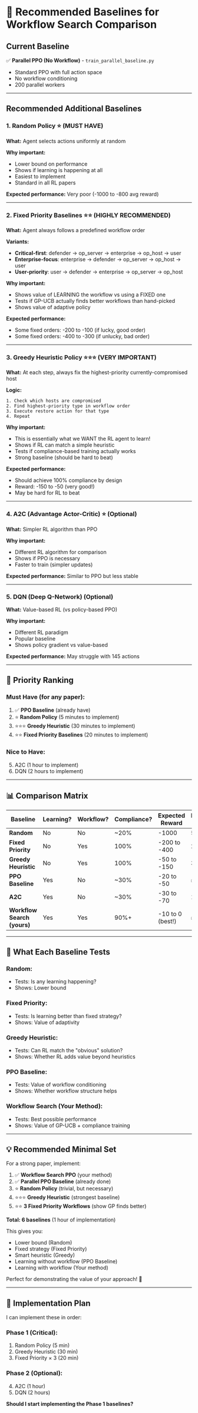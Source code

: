 # 🎯 Recommended Baselines for Workflow Search Comparison

## Current Baseline

✅ **Parallel PPO (No Workflow)** - `train_parallel_baseline.py`
- Standard PPO with full action space
- No workflow conditioning
- 200 parallel workers

---

## Recommended Additional Baselines

### **1. Random Policy** ⭐ (MUST HAVE)

**What:** Agent selects actions uniformly at random

**Why important:**
- Lower bound on performance
- Shows if learning is happening at all
- Easiest to implement
- Standard in all RL papers

**Expected performance:** Very poor (-1000 to -800 avg reward)

---

### **2. Fixed Priority Baselines** ⭐⭐ (HIGHLY RECOMMENDED)

**What:** Agent always follows a predefined workflow order

**Variants:**
- **Critical-first**: defender → op_server → enterprise → op_host → user
- **Enterprise-focus**: enterprise → defender → op_server → op_host → user
- **User-priority**: user → defender → enterprise → op_server → op_host

**Why important:**
- Shows value of LEARNING the workflow vs using a FIXED one
- Tests if GP-UCB actually finds better workflows than hand-picked
- Shows value of adaptive policy

**Expected performance:** 
- Some fixed orders: -200 to -100 (if lucky, good order)
- Some fixed orders: -400 to -300 (if unlucky, bad order)

---

### **3. Greedy Heuristic Policy** ⭐⭐⭐ (VERY IMPORTANT)

**What:** At each step, always fix the highest-priority currently-compromised host

**Logic:**
```
1. Check which hosts are compromised
2. Find highest-priority type in workflow order
3. Execute restore action for that type
4. Repeat
```

**Why important:**
- This is essentially what we WANT the RL agent to learn!
- Shows if RL can match a simple heuristic
- Tests if compliance-based training actually works
- Strong baseline (should be hard to beat)

**Expected performance:** 
- Should achieve 100% compliance by design
- Reward: -150 to -50 (very good!)
- May be hard for RL to beat

---

### **4. A2C (Advantage Actor-Critic)** ⭐ (Optional)

**What:** Simpler RL algorithm than PPO

**Why important:**
- Different RL algorithm for comparison
- Shows if PPO is necessary
- Faster to train (simpler updates)

**Expected performance:** Similar to PPO but less stable

---

### **5. DQN (Deep Q-Network)** (Optional)

**What:** Value-based RL (vs policy-based PPO)

**Why important:**
- Different RL paradigm
- Popular baseline
- Shows policy gradient vs value-based

**Expected performance:** May struggle with 145 actions

---

## 🎯 Priority Ranking

### **Must Have (for any paper):**
1. ✅ **PPO Baseline** (already have)
2. ⭐ **Random Policy** (5 minutes to implement)
3. ⭐⭐⭐ **Greedy Heuristic** (30 minutes to implement)
4. ⭐⭐ **Fixed Priority Baselines** (20 minutes to implement)

### **Nice to Have:**
5. A2C (1 hour to implement)
6. DQN (2 hours to implement)

---

## 📊 Comparison Matrix

| Baseline | Learning? | Workflow? | Compliance? | Expected Reward | Implementation Time |
|----------|-----------|-----------|-------------|-----------------|---------------------|
| **Random** | No | No | ~20% | -1000 | 5 min |
| **Fixed Priority** | No | Yes | 100% | -200 to -400 | 20 min |
| **Greedy Heuristic** | No | Yes | 100% | -50 to -150 | 30 min |
| **PPO Baseline** | Yes | No | ~30% | -20 to -50 | ✅ Done |
| **A2C** | Yes | No | ~30% | -30 to -70 | 1 hour |
| **Workflow Search (yours)** | Yes | Yes | 90%+ | -10 to 0 (best!) | ✅ Done |

---

## 🔬 What Each Baseline Tests

### **Random:**
- Tests: Is any learning happening?
- Shows: Lower bound

### **Fixed Priority:**
- Tests: Is learning better than fixed strategy?
- Shows: Value of adaptivity

### **Greedy Heuristic:**
- Tests: Can RL match the "obvious" solution?
- Shows: Whether RL adds value beyond heuristics

### **PPO Baseline:**
- Tests: Value of workflow conditioning
- Shows: Whether workflow structure helps

### **Workflow Search (Your Method):**
- Tests: Best possible performance
- Shows: Value of GP-UCB + compliance training

---

## 💡 Recommended Minimal Set

For a strong paper, implement:

1. ✅ **Workflow Search PPO** (your method)
2. ✅ **Parallel PPO Baseline** (already done)
3. ⭐ **Random Policy** (trivial, but necessary)
4. ⭐⭐⭐ **Greedy Heuristic** (strongest baseline)
5. ⭐⭐ **3 Fixed Priority Workflows** (show GP finds better)

**Total: 6 baselines** (1 hour of implementation)

This gives you:
- Lower bound (Random)
- Fixed strategy (Fixed Priority)
- Smart heuristic (Greedy)
- Learning without workflow (PPO Baseline)
- Learning with workflow (Your method)

Perfect for demonstrating the value of your approach! 🎯

---

## 🚀 Implementation Plan

I can implement these in order:

### **Phase 1 (Critical):**
1. Random Policy (5 min)
2. Greedy Heuristic (30 min)
3. Fixed Priority × 3 (20 min)

### **Phase 2 (Optional):**
4. A2C (1 hour)
5. DQN (2 hours)

**Should I start implementing the Phase 1 baselines?**
